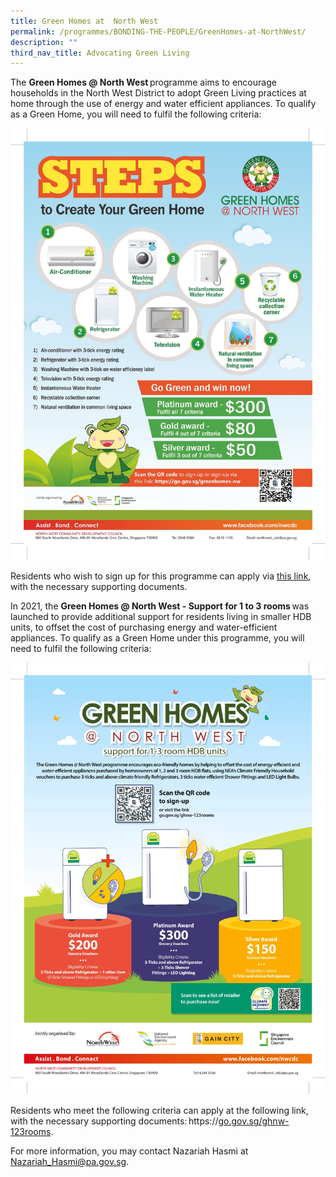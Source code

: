 ```yaml
---
title: Green Homes at  North West
permalink: /programmes/BONDING-THE-PEOPLE/GreenHomes-at-NorthWest/
description: ""
third_nav_title: Advocating Green Living
---
```

The **Green Homes @ North West** programme aims to encourage households in the North West District to adopt Green Living practices at home through the use of energy and water efficient appliances. To qualify as a Green Home, you will need to fulfil the following criteria:  

![](/images/Programmes/Green%20Living/GH%20Posters-1.jpg)
    
Residents who wish to sign up for this programme can apply via [this link](https://go.gov.sg/greenhomes-nw), with the necessary supporting documents. 

In 2021, the **Green Homes @ North West - Support for 1 to 3 rooms** was launched to provide additional support for residents living in smaller HDB units, to offset the cost of purchasing energy and water-efficient appliances. To qualify as a Green Home under this programme, you will need to fulfil the following criteria: 

![](/images/Programmes/Green%20Living/GH%20Posters-2.jpg)
   
Residents who meet the following criteria can apply at the following link, with the necessary supporting documents: https://[go.gov.sg/ghnw-123rooms](https://go.gov.sg/ghnw-123rooms). 

For more information, you may contact Nazariah Hasmi at Nazariah_Hasmi@pa.gov.sg. 